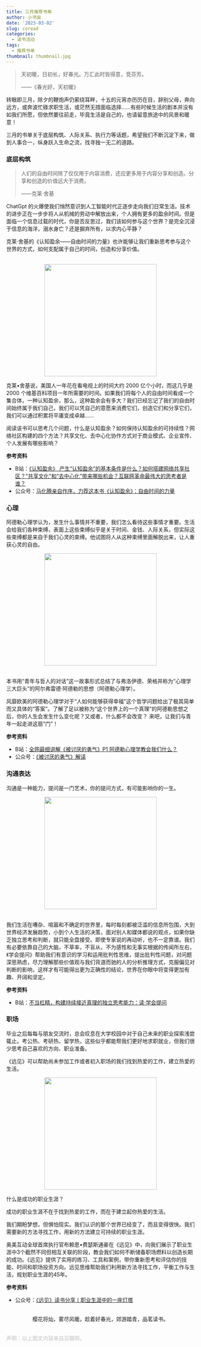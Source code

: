 ```yaml
---
title: 三月推荐书单
author: 小书虫
date: '2023-03-02'
slug: coread
categories:
  - 读书活动
tags:
  - 推荐书单
thumbnail: thumbnail.jpg
---
```


> 天初暖，日初长，好春光。万汇此时皆得意，竞芬芳。
>
> ——《春光好，天初暖》

转眼即三月，除夕的鞭炮声仍萦绕耳畔，十五的元宵亦历历在目，辞别父母，奔向远方，或奔波忙碌求职生活，或茫然无措面临选择……有些时候生活的剧本并没有如我们所愿，但依然要往前走，毕竟生活是自己的，也请留意旅途中的风景和暖意！

三月的书单关于底层构筑、人际关系、执行力等话题，希望我们不断沉淀下来，做到人事合一，纵身跃入生命之流，找寻独一无二的道路。

### 底层构筑

> 人们的自由时间除了仅仅用于内容消费，还应更多用于内容分享和创造。分享和创造的价值远大于消费。
> 
> ——克莱·舍基

ChatGpt 的火爆使我们悄然意识到人工智能时代正逐步走向我们日常生活。技术的进步正在一步步将人从机械的劳动中解放出来，个人拥有更多的盈余时间。但是面临一个信息过载的时代，你是否反思过，我们该如何参与这个世界？是完全沉浸于信息的海洋，溺水身亡？还是摒弃所有，以求内心平静？

克莱·舍基的《认知盈余——自由时间的力量》也许能够让我们重新思考参与这个世界的方式，如何支配属于自己的时间，创造和分享价值。

<br>

<center><a href="https://book.douban.com/subject/7007666/"><img src="renzhiyingyu.jpg" width="300"></a></center>

克莱•舍基说，美国人一年花在看电视上的时间大约 2000 亿个小时，而这几乎是 2000 个维基百科项目一年所需要的时间。如果我们将每个人的自由时间看成一个集合体，一种认知盈余，那么，这种盈余会有多大？我们已经忘记了我们的自由时间始终属于我们自己，我们可以凭自己的意愿来消费它们，创造它们和分享它们，我们可以通过积累将平庸变成卓越……

阅读该书可以思考几个问题，什么是认知盈余？如何保持认知盈余的可持续性？网络社区构建的四个方法？共享文化、去中心化协作方式对于商业模式、企业宣传、个人发展有哪些影响？

**参考资料**

- B站：[《认知盈余》 产生“认知盈余”的基本条件是什么？如何搭建网络共享社区？“共享文化”和“去中心化”带来哪些机会？互联网革命最伟大的思考者是谁？](https://www.bilibili.com/video/BV1hf4y1U7bV/?spm_id_from=333.337.search-card.all.click&vd_source=4342bb094f13a206a999742f8b3f88e7)
- 公众号：[马化腾亲自作序，力荐这本书《认知盈余》：自由时间的力量](https://mp.weixin.qq.com/s/MAFt0lBNMZ_jT8PamqAgRw)

### 心理

阿德勒心理学认为，发生什么事情并不重要，我们怎么看待这些事情才重要。生活会给我们各种束缚，表面上这些束缚似乎是关于时间、金钱、人际关系，但实际这些束缚都是来自于我们心灵的束缚。他试图将人从这种束缚里面解脱出来，让人重获心灵的自由。

<center><a href="https://book.douban.com/subject/36150914/"><img src="beitaoyandeyongqi.jpg" width="300"></a></center>

<br>

本书用“青年与哲人的对话”这一故事形式总结了与弗洛伊德、荣格并称为“心理学三大巨头”的阿尔弗雷德·阿德勒的思想（阿德勒心理学）。

风靡欧美的阿德勒心理学对于“人如何能够获得幸福”这个哲学问题给出了极其简单而又具体的“答案”。了解了足以被称为“这个世界上的一个真理”的阿德勒思想之后，你的人生会发生什么变化呢？又或者，什么都不会改变？ 来吧，让我们与青年一起走进这扇“门”！

**参考资料**

- B站：[全网最细讲解《被讨厌的勇气》P1 阿德勒心理学教会我们什么？](https://www.bilibili.com/video/BV1FT411w76C/?spm_id_from=333.337.search-card.all.click&vd_source=4342bb094f13a206a999742f8b3f88e7)
- 公众号：[《被讨厌的勇气》解读](https://mp.weixin.qq.com/s/4FB7I0IEibuEzLd23ig9cw)

### 沟通表达

沟通是一种能力，提问是一门艺术，你的提问方式，有可能影响你的一生。

<center><a href="https://book.douban.com/subject/35513147/"><img src="xuehuitiwen.jpg" width="300"></a></center>

<br>

我们生活在嘈杂、喧嚣和不确定的世界里，每时每刻都被泛滥的信息所包围，大到世界经济发展趋势，小到个人生活的决策，面对别人和媒体都说的观点，如果你缺乏独立思考和判断，就只能全盘接受。即使专家说的再动听，也不一定靠谱。我们有必要依靠自己的大脑，不草率，不盲从，不为感性和无事实根据的传闻所左右，《学会提问》帮助我们有意识的学习和运用批判性思维，提出批判性问题，对问题深思熟虑，尽力理解那些价值观与我们背道而驰的人的分析推理方式，克服偏见对判断的影响，这样才有可能得出更为正确性的结论，世界在你眼中将变得更加有趣、开阔和坚定。

**参考资料**

- B站：[不当杠精，构建持续接近真理的独立思考能力：读·学会提问](https://www.bilibili.com/video/BV1F34y1h7ZX/?spm_id_from=333.337.search-card.all.click&vd_source=4342bb094f13a206a999742f8b3f88e7)

### 职场

毕业之后每每与朋友交流时，总会叹息在大学校园中对于自己未来的职业探索浅尝辄止。考公热、考研热、留学热，这些似乎都能帮我们更好地求职就业，但我们很少思考自己喜欢的方向、职业准备。

《远见》可以帮助尚未参加工作或者初入职场的我们找到热爱的工作，建立热爱的生活。

<center><a href="https://book.douban.com/subject/27609489/"><img src="yuanjian.jpg" width="300"></a></center>

什么是成功的职业生涯？

成功的职业生涯不在于找到热爱的工作，而在于建立起你热爱的生活。

我们期盼梦想，但惧怕现实。我们认识的那个世界已经变了，而且变得很快。我们需要新的方法寻找工作，用新的方法建立可持续的职业生涯。

奥美互动全球首席执行官布赖恩•费瑟斯通豪在《远见》中，向我们展示了职业生涯中3个截然不同但相互关联的阶段，教会我们如何不断储备职场燃料以创造长期的成功。《远见》提供了实用的练习、工具和案例，带你重新思考和评估你的技能、时间和职场投资方向。远见思维帮助我们利用新方法寻找工作，平衡工作与生活，规划职业生涯的45年。

**参考资料**

- 公众号：[《远见》读书分享丨职业生涯中的一座灯塔](https://mp.weixin.qq.com/s/q57Q_WxY2RwPVZ79tZrLrw)

<br>

<center>樱花将灿，雾尽风暖。趁着好春光，郊游踏青，品茗读书。</center>

<br>

<font color="#C1C1C1">声明：以上图文内容来自豆瓣网。</font>
